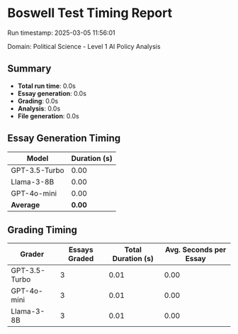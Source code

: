 # Boswell Test Timing Report

Run timestamp: 2025-03-05 11:56:01

Domain: Political Science - Level 1 AI Policy Analysis

## Summary

- **Total run time**: 0.0s
- **Essay generation**: 0.0s
- **Grading**: 0.0s
- **Analysis**: 0.0s
- **File generation**: 0.0s

## Essay Generation Timing

| Model | Duration (s) |
|-------|-------------|
| GPT-3.5-Turbo | 0.00 |
| Llama-3-8B | 0.00 |
| GPT-4o-mini | 0.00 |
| **Average** | **0.00** |

## Grading Timing

| Grader | Essays Graded | Total Duration (s) | Avg. Seconds per Essay |
|--------|---------------|-------------------|------------------------|
| GPT-3.5-Turbo | 3 | 0.01 | 0.00 |
| GPT-4o-mini | 3 | 0.01 | 0.00 |
| Llama-3-8B | 3 | 0.01 | 0.00 |